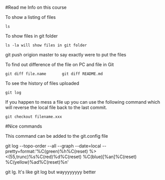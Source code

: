#Read me
Info on this course

To show a listing of files

	ls

To show files in git folder

	ls -la will show files in git folder
        


git push origion master to say exactly were to put the files

To find out difference of the file on PC and file in Git 

	git diff file.name       git diff README.md

To see the history of files uploaded

	git log

If you happen to mess a file up you can use the following command which will reverse the local file back to the last commit. 

	git checkout filename.xxx


#Nice commands

This command can be added to the git.config file

git log --topo-order --all --graph --date=local --pretty=format:'%C(green)%h%C(reset) %><(55,trunc)%s%C(red)%d%C(reset) %C(blue)[%an]%C(reset) %C(yellow)%ad%C(reset)%n'


git lg. It's like git log but wayyyyyyyy better

